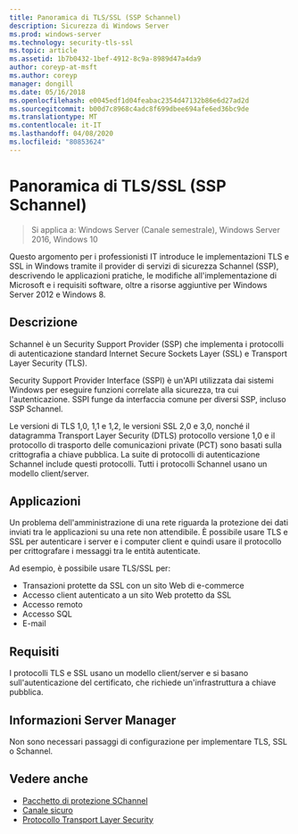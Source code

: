 ```yaml
---
title: Panoramica di TLS/SSL (SSP Schannel)
description: Sicurezza di Windows Server
ms.prod: windows-server
ms.technology: security-tls-ssl
ms.topic: article
ms.assetid: 1b7b0432-1bef-4912-8c9a-8989d47a4da9
author: coreyp-at-msft
ms.author: coreyp
manager: dongill
ms.date: 05/16/2018
ms.openlocfilehash: e0045edf1d04feabac2354d47132b86e6d27ad2d
ms.sourcegitcommit: b00d7c8968c4adc8f699dbee694afe6ed36bc9de
ms.translationtype: MT
ms.contentlocale: it-IT
ms.lasthandoff: 04/08/2020
ms.locfileid: "80853624"
---
```

# <a name="tlsssl-overview-schannel-ssp"></a>Panoramica di TLS/SSL (SSP Schannel)

>Si applica a: Windows Server (Canale semestrale), Windows Server 2016, Windows 10

Questo argomento per i professionisti IT introduce le implementazioni TLS e SSL in Windows tramite il provider di servizi di sicurezza Schannel (SSP), descrivendo le applicazioni pratiche, le modifiche all'implementazione di Microsoft e i requisiti software, oltre a risorse aggiuntive per Windows Server 2012 e Windows 8.

## <a name="description"></a><a name="BKMK_OVER"></a>Descrizione
Schannel è un Security Support Provider (SSP) che implementa i protocolli di autenticazione standard Internet Secure Sockets Layer (SSL) e Transport Layer Security (TLS).

Security Support Provider Interface (SSPI) è un'API utilizzata dai sistemi Windows per eseguire funzioni correlate alla sicurezza, tra cui l'autenticazione. SSPI funge da interfaccia comune per diversi SSP, incluso SSP Schannel.

Le versioni di TLS 1,0, 1,1 e 1,2, le versioni SSL 2,0 e 3,0, nonché il datagramma Transport Layer Security \(DTLS\) protocollo versione 1,0 e il protocollo di trasporto delle comunicazioni private \(PCT\) sono basati sulla crittografia a chiave pubblica. La suite di protocolli di autenticazione Schannel include questi protocolli. Tutti i protocolli Schannel usano un modello client/server.

## <a name="applications"></a><a name="BKMK_APP"></a>Applicazioni
Un problema dell'amministrazione di una rete riguarda la protezione dei dati inviati tra le applicazioni su una rete non attendibile. È possibile usare TLS e SSL per autenticare i server e i computer client e quindi usare il protocollo per crittografare i messaggi tra le entità autenticate.

Ad esempio, è possibile usare TLS/SSL per:

-   Transazioni protette da SSL con un sito Web di e-commerce
-   Accesso client autenticato a un sito Web protetto da SSL
-   Accesso remoto
-   Accesso SQL
-   E-mail

## <a name="requirements"></a><a name="BKMK_SOFT"></a>Requisiti
I protocolli TLS e SSL usano un modello client/server e si basano sull'autenticazione del certificato, che richiede un'infrastruttura a chiave pubblica.

## <a name="server-manager-information"></a><a name="BKMK_INSTALL"></a>Informazioni Server Manager
Non sono necessari passaggi di configurazione per implementare TLS, SSL o Schannel.

## <a name="see-also"></a>Vedere anche ##

-   [Pacchetto di protezione SChannel](https://docs.microsoft.com/windows/desktop/com/schannel)
-   [Canale sicuro](https://docs.microsoft.com/windows/desktop/SecAuthN/secure-channel)
-   [Protocollo Transport Layer Security](https://docs.microsoft.com/windows/desktop/SecAuthN/transport-layer-security-protocol)
